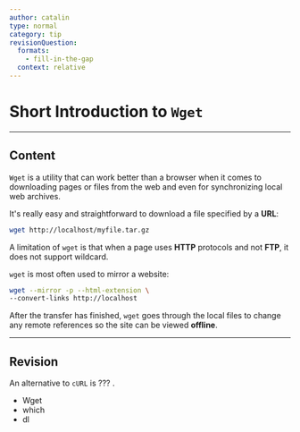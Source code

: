 ```yaml
---
author: catalin
type: normal
category: tip
revisionQuestion:
  formats:
    - fill-in-the-gap
  context: relative
---
```


# Short Introduction to `Wget`


---

## Content

`Wget` is a utility that can work better than a browser when it comes to downloading pages or files from the web and even for synchronizing local web archives. 

It's really easy and straightforward to download a file specified by a **URL**:

```bash
wget http://localhost/myfile.tar.gz
```

A limitation of `wget` is that when a page uses **HTTP** protocols and not **FTP**, it does not support wildcard.

`wget` is most often used to mirror a website:

```bash
wget --mirror -p --html-extension \
--convert-links http://localhost
```

After the transfer has finished, `wget` goes through the local files to change any remote references so the site can be viewed **offline**.


---

## Revision

An alternative to `cURL` is ??? .

- Wget
- which
- dl

